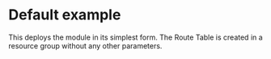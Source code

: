 # Default example

This deploys the module in its simplest form.
The Route Table is created in a resource group without any other parameters.
